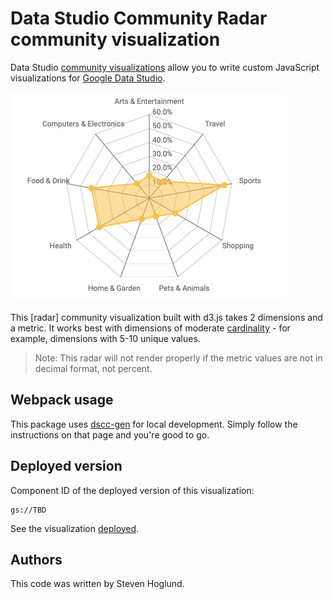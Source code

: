 # Data Studio Community Radar community visualization

Data Studio [community visualizations][community viz] allow you to write custom
JavaScript visualizations for [Google Data Studio][datastudio].

![Radar Chart](./src/radar.png)

This [radar] community visualization built with d3.js takes 2 dimensions and a metric. It works best with dimensions of moderate [cardinality] - for example, dimensions with 5-10 unique values.

> Note: This radar will not render properly if the metric values are not in decimal format, not percent.

## Webpack usage

This package uses [dscc-gen] for local development. Simply follow the instructions on that page and you're good to go.

## Deployed version

Component ID of the deployed version of this visualization:

```
gs://TBD
```

See the visualization [deployed].

## Authors

This code was written by Steven Hoglund.

[community viz]: http://developers.google.com/datastudio/visualization
[datastudio]: https://datastudio.google.com
[cardinality]: https://en.wikipedia.org/wiki/Cardinality
[dscc-gen]: https://developers.google.com/datastudio/visualization/library
[deployed]: TBD

